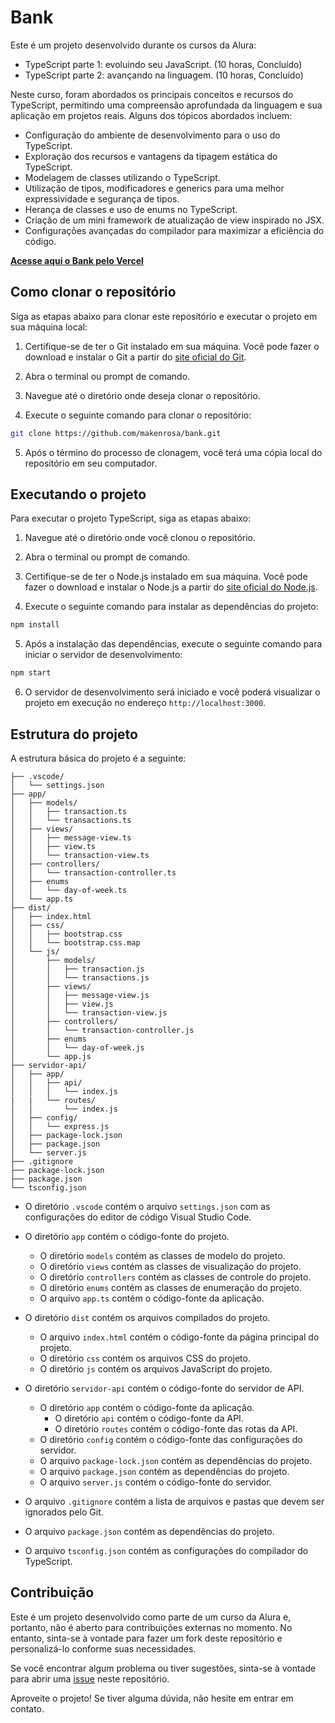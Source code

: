 # Bank

Este é um projeto desenvolvido durante os cursos da Alura:

- TypeScript parte 1: evoluindo seu JavaScript. (10 horas, Concluído)
- TypeScript parte 2: avançando na linguagem. (10 horas, Concluído)

Neste curso, foram abordados os principais conceitos e recursos do TypeScript, permitindo uma compreensão aprofundada da linguagem e sua aplicação em projetos reais. Alguns dos tópicos abordados incluem:

- Configuração do ambiente de desenvolvimento para o uso do TypeScript.
- Exploração dos recursos e vantagens da tipagem estática do TypeScript.
- Modelagem de classes utilizando o TypeScript.
- Utilização de tipos, modificadores e generics para uma melhor expressividade e segurança de tipos.
- Herança de classes e uso de enums no TypeScript.
- Criação de um mini framework de atualização de view inspirado no JSX.
- Configurações avançadas do compilador para maximizar a eficiência do código.

**[Acesse aqui o Bank pelo Vercel](https://bank-aug.vercel.app/)**

## Como clonar o repositório

Siga as etapas abaixo para clonar este repositório e executar o projeto em sua máquina local:

1. Certifique-se de ter o Git instalado em sua máquina. Você pode fazer o download e instalar o Git a partir do [site oficial do Git](https://git-scm.com/).

2. Abra o terminal ou prompt de comando.

3. Navegue até o diretório onde deseja clonar o repositório.

4. Execute o seguinte comando para clonar o repositório:

```bash
git clone https://github.com/makenrosa/bank.git
```

5. Após o término do processo de clonagem, você terá uma cópia local do repositório em seu computador.

## Executando o projeto

Para executar o projeto TypeScript, siga as etapas abaixo:

1. Navegue até o diretório onde você clonou o repositório.

2. Abra o terminal ou prompt de comando.

3. Certifique-se de ter o Node.js instalado em sua máquina. Você pode fazer o download e instalar o Node.js a partir do [site oficial do Node.js](https://nodejs.org/).

4. Execute o seguinte comando para instalar as dependências do projeto:

```bash
npm install
```

5. Após a instalação das dependências, execute o seguinte comando para iniciar o servidor de desenvolvimento:

```bash
npm start
```

6. O servidor de desenvolvimento será iniciado e você poderá visualizar o projeto em execução no endereço `http://localhost:3000`.

## Estrutura do projeto

A estrutura básica do projeto é a seguinte:

```bank/
├── .vscode/
│   └── settings.json
├── app/
│   ├── models/
│   │   ├── transaction.ts
│   │   └── transactions.ts
│   ├── views/
│   │   ├── message-view.ts
│   │   ├── view.ts
│   │   └── transaction-view.ts
│   ├── controllers/
│   │   └── transaction-controller.ts
│   ├── enums
│   │   └── day-of-week.ts
│   └── app.ts
├── dist/
│   ├── index.html
│   ├── css/
│   │   ├── bootstrap.css
│   │   └── bootstrap.css.map
│   └── js/
│       ├── models/
│       │   ├── transaction.js
│       │   └── transactions.js
│       ├── views/
│       │   ├── message-view.js
│       │   ├── view.js
│       │   └── transaction-view.js
│       ├── controllers/
│       │   └── transaction-controller.js
│       ├── enums
│       │   └── day-of-week.js
│       └── app.js
├── servidor-api/
│   ├── app/
│   │   ├── api/
│   │   │   └── index.js
|   |   └── routes/
│   │       └── index.js
│   ├── config/
│   │   └── express.js
│   ├── package-lock.json
│   ├── package.json
│   └── server.js
├── .gitignore
├── package-lock.json
├── package.json
└── tsconfig.json
```

- O diretório `.vscode` contém o arquivo `settings.json` com as configurações do editor de código Visual Studio Code.

- O diretório `app` contém o código-fonte do projeto.
    - O diretório `models` contém as classes de modelo do projeto.
    - O diretório `views` contém as classes de visualização do projeto.
    - O diretório `controllers` contém as classes de controle do projeto.
    - O diretório `enums` contém as classes de enumeração do projeto.
    - O arquivo `app.ts` contém o código-fonte da aplicação.   

- O diretório `dist` contém os arquivos compilados do projeto.
    - O arquivo `index.html` contém o código-fonte da página principal do projeto.
    - O diretório `css` contém os arquivos CSS do projeto.
    - O diretório `js` contém os arquivos JavaScript do projeto.

- O diretório `servidor-api` contém o código-fonte do servidor de API.
    - O diretório `app` contém o código-fonte da aplicação.
        - O diretório `api` contém o código-fonte da API.
        - O diretório `routes` contém o código-fonte das rotas da API.
    - O diretório `config` contém o código-fonte das configurações do servidor.
    - O arquivo `package-lock.json` contém as dependências do projeto.
    - O arquivo `package.json` contém as dependências do projeto.
    - O arquivo `server.js` contém o código-fonte do servidor.

- O arquivo `.gitignore` contém a lista de arquivos e pastas que devem ser ignorados pelo Git.

- O arquivo `package.json` contém as dependências do projeto.

- O arquivo `tsconfig.json` contém as configurações do compilador do TypeScript.

## Contribuição

Este é um projeto desenvolvido como parte de um curso da Alura e, portanto, não é aberto para contribuições externas no momento. No entanto, sinta-se à vontade para fazer um fork deste repositório e personalizá-lo conforme suas necessidades.

Se você encontrar algum problema ou tiver sugestões, sinta-se à vontade para abrir uma [issue](https://github.com/makenrosa/bank/issues) neste repositório.

Aproveite o projeto! Se tiver alguma dúvida, não hesite em entrar em contato.
